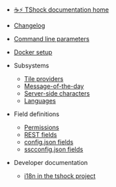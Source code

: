 * [☕️⚡️ TShock documentation home](/)
* [Changelog](/changelog.md)
* [Command line parameters](/command-line-parameters.md)
* [Docker setup](/docker.md)

* Subsystems
  * [Tile providers](/tile-providers.md)
  * [Message-of-the-day](/motd.md)
  * [Server-side characters](/ssc.md)
  * [Languages](/lang.md)

* Field definitions
  * [Permissions](/permission-descriptions.md)
  * [REST fields](/rest-fields.md)
  * [config.json fields](/config-file-descriptions.md)
  * [sscconfig.json fields](/ssc-config.md)

* Developer documentation
  * [i18n in the tshock project](/i18n.md)
